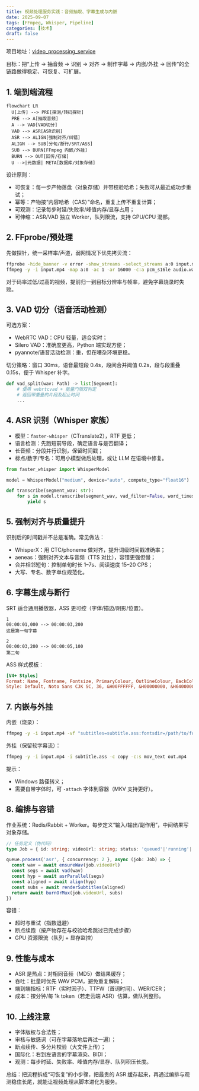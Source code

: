 ```yaml
---
title: 视频处理服务实践：音频抽取、字幕生成与内嵌
date: 2025-09-07
tags: [FFmpeg, Whisper, Pipeline]
categories: [技术]
draft: false
---
```


项目地址：[video_processing_service](https://github.com/GeekyWizKid/video_processing_service)

目标：把“上传 → 抽音频 → 识别 → 对齐 → 制作字幕 → 内嵌/外挂 → 回传”的全链路做得稳定、可恢复、可扩展。

<!--more-->

## 1. 端到端流程

```mermaid
flowchart LR
  U[上传] --> PRE[探测/转码探针]
  PRE --> A[抽取音频]
  A --> VAD[VAD切分]
  VAD --> ASR[ASR识别]
  ASR --> ALIGN[强制对齐/纠错]
  ALIGN --> SUB[分句/断行/SRT/ASS]
  SUB --> BURN[FFmpeg 内嵌/外挂]
  BURN --> OUT[回传/存储]
  U -->|元数据| META[数据库/对象存储]
```

设计原则：
- 可恢复：每一步产物落盘（对象存储）并带校验哈希；失败可从最近成功步重试；
- 幂等：产物按“内容哈希（CAS）”命名，重复上传不重复计算；
- 可观测：记录每步时延/失败率/峰值内存/显存占用；
- 可伸缩：ASR/VAD 独立 Worker，队列限流，支持 GPU/CPU 混部。

## 2. FFprobe/预处理

先做探针，统一采样率/声道，弱网情况下优先拷贝流：

```bash
ffprobe -hide_banner -v error -show_streams -select_streams a:0 input.mp4
ffmpeg -y -i input.mp4 -map a:0 -ac 1 -ar 16000 -c:a pcm_s16le audio.wav
```

对于码率过低/过高的视频，提前归一到目标分辨率与帧率，避免字幕烧录时失败。

## 3. VAD 切分（语音活动检测）

可选方案：
- WebRTC VAD：CPU 轻量，适合实时；
- Silero VAD：准确度更高，Python 端实现方便；
- pyannote/语音活动检测：重，但在嘈杂环境更稳。

切分策略：窗口 30ms，语音最短段 0.4s，段间合并阈值 0.2s，段与段重叠 0.15s，便于 Whisper 补字。

```python
def vad_split(wav: Path) -> list[Segment]:
    # 使用 webrtcvad + 能量门限双判定
    # 返回带重叠的片段及起止时间
    ...
```

## 4. ASR 识别（Whisper 家族）

- 模型：`faster-whisper`（CTranslate2），RTF 更低；
- 语言检测：先跑短前导段，确定语言与是否翻译；
- 长音频：分段并行识别，保留时间戳；
- 标点/数字/专名：可用小模型做后处理，或让 LLM 在语境中修复。

```python
from faster_whisper import WhisperModel

model = WhisperModel("medium", device="auto", compute_type="float16")

def transcribe(segment_wav: str):
    for s in model.transcribe(segment_wav, vad_filter=False, word_timestamps=True):
        yield s
```

## 5. 强制对齐与质量提升

识别后的时间戳并不总是准确。常见做法：
- WhisperX：用 CTC/phoneme 做对齐，提升词级时间戳准确率；
- aeneas：强制对齐文本与音频（TTS 对比），容错更强但慢；
- 合并相邻短句：控制单句时长 1–7s、阅读速度 15–20 CPS；
- 大写、专名、数字单位规范化。

## 6. 字幕生成与断行

SRT 适合通用播放器，ASS 更可控（字体/描边/阴影/位置）。

```srt
1
00:00:01,000 --> 00:00:03,200
这是第一句字幕

2
00:00:03,200 --> 00:00:05,100
第二句
```

ASS 样式模板：

```ini
[V4+ Styles]
Format: Name, Fontname, Fontsize, PrimaryColour, OutlineColour, BackColour, Bold, Italic, Underline, StrikeOut, ScaleX, ScaleY, Spacing, Angle, BorderStyle, Outline, Shadow, Alignment, MarginL, MarginR, MarginV, Encoding
Style: Default, Noto Sans CJK SC, 36, &H00FFFFFF, &H00000000, &H64000000, 0, 0, 0, 0, 100, 100, 0, 0, 1, 2.5, 0.8, 2, 30, 30, 36, 1
```

## 7. 内嵌与外挂

内嵌（烧录）：

```bash
ffmpeg -y -i input.mp4 -vf "subtitles=subtitle.ass:fontsdir=/path/to/fonts" -c:a copy out.mp4
```

外挂（保留软字幕流）：

```bash
ffmpeg -y -i input.mp4 -i subtitle.ass -c copy -c:s mov_text out.mp4
```

提示：
- Windows 路径转义；
- 需要自带字体时，可 `-attach` 字体到容器（MKV 支持更好）。

## 8. 编排与容错

作业系统：Redis/Rabbit + Worker。每步定义“输入/输出/副作用”，中间结果写对象存储。

```ts
// 任务定义（伪代码）
type Job = { id: string; videoUrl: string; status: 'queued'|'running'|'failed'|'done' }

queue.process('asr', { concurrency: 2 }, async (job: Job) => {
  const wav = await ensureWav(job.videoUrl)
  const segs = await vad(wav)
  const hyp = await asrParallel(segs)
  const aligned = await align(hyp)
  const subs = await renderSubtitles(aligned)
  return await burnOrMux(job.videoUrl, subs)
})
```

容错：
- 超时与重试（指数退避）
- 断点续跑（按产物存在与校验哈希跳过已完成步骤）
- GPU 资源限流（队列 + 显存监控）

## 9. 性能与成本

- ASR 是热点：对相同音频（MD5）做结果缓存；
- 吞吐：批量时优先 WAV PCM，避免重复解码；
- 端到端指标：RTF（实时因子）、TTFW（首词时间）、WER/CER；
- 成本：按分钟/每 1k token（若走云端 ASR）估算，做队列整形。

## 10. 上线注意

- 字体版权与合法性；
- 审核与敏感词（可在字幕落地后再过一遍）；
- 断点续传、多分片校验（大文件上传）；
- 国际化：右到左语言的字幕渲染、BIDI；
- 观测：每步时延、失败率、峰值内存/显存、队列积压长度。

总结：把流程拆成“可恢复”的小步骤，把最贵的 ASR 缓存起来，再通过编排与观测稳住长尾，就能让视频处理从脚本进化为服务。
